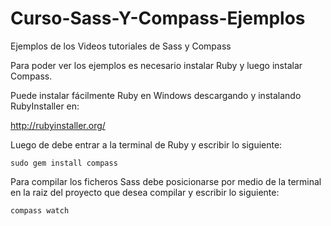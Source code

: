 Curso-Sass-Y-Compass-Ejemplos
=============================

Ejemplos de los Videos tutoriales de Sass y Compass

Para poder ver los ejemplos es necesario instalar Ruby y luego instalar Compass.

Puede instalar fácilmente Ruby en Windows descargando y instalando RubyInstaller en:

http://rubyinstaller.org/

Luego de debe entrar a la terminal de Ruby y escribir lo siguiente:

```
sudo gem install compass
```

Para compilar los ficheros Sass debe posicionarse por medio de la terminal en la raiz del proyecto
que desea compilar y escribir lo siguiente:

```
compass watch
```